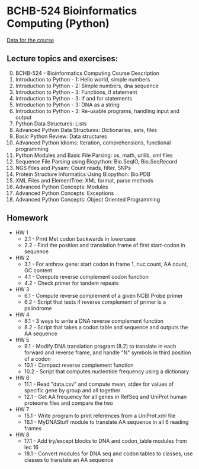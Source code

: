 # BCHB-524 Bioinformatics Computing (Python)

[Data for the course](http://edwardslab.bmcb.georgetown.edu/teaching/bchb524/2019/data/)

## Lecture topics and exercises:
00. BCHB-524 - Bioinformatics Computing Course Description
01. Introduction to Python - 1: Hello world, simple numbers
02. Introduction to Python - 2: Simple numbers, dna sequence
03. Introduction to Python - 3: Functions, if statement
04. Introduction to Python - 3: If and for statements
05. Introduction to Python - 3: DNA as a string
06. Introduction to Python - 3: Re-usable programs, handling input and output
07. Python Data Structures: Lists
08. Advanced Python Data Structures: Dictionaries, sets, files
09. Basic Python Review: Data structures
10. Advanced Python Idioms: Iteration, comprehensions, functional programming
11. Python Modules and Basic File Parsing: os, math, urllib, xml files
12. Sequence File Parsing using Biopython: Bio.SeqIO, Bio.SeqRecord
13. NGS Files and Pysam: Count reads, filter, SNPs
14. Protein Structure Informatics Using Biopython: Bio.PDB
15. XML Files and ElementTree: XML format, parse methods
16. Advanced Python Concepts: Modules
17. Advanced Python Concepts: Exceptions
18. Advanced Python Concepts: Object Oriented Programming

## Homework
* HW 1
    * 2.1 - Print Met codon backwards in lowercase
    * 2.2 - Find the position and translation frame of first start-codon in sequence
* HW 2
    * 3.1 - For anthrax gene: start codon in frame 1, nuc count, AA count, GC content
    * 4.1 - Compute reverse complement codon function
    * 4.2 - Check primer for tandem repeats
* HW 3
    * 6.1 - Compute reverse complement of a given NCBI Probe primer
    * 6.2 - Script that tests if reverse complement of primer is a palindrome
* HW 4
    * 8.1 - 3 ways to write a DNA reverse complement function
    * 8.2 - Script that takes a codon table and sequence and outputs the AA sequence
* HW 5
    * 9.1 - Modify DNA translation program (8.2) to translate in each forward and reverse frame, and handle "N" symbols in third position of a codon
    * 10.1 - Compact reverse complement function
    * 10.2 - Script that computes nucleotide frequency using a dictionary
* HW 6
    * 11.1 - Read "data.csv" and compute mean, stdev for values of specific gene by group and all together
    * 12.1 - Get AA frequency for all genes in RefSeq and UniProt human proteome files and compare the two
* HW 7
    * 15.1 - Write program to print references from a UniProt.xml file
    * 16.1 - MyDNAStuff module to translate AA sequence in all 6 reading frames
* HW 8
    * 17.1 - Add try/except blocks to DNA and codon_table modules from lec 16
    * 18.1 - Convert modules for DNA seq and codon tables to classes, use classes to translate an AA sequence
